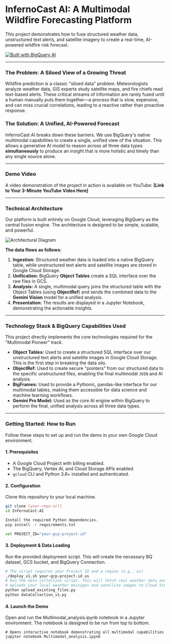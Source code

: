 # InfernoCast AI: A Multimodal Wildfire Forecasting Platform

This project demonstrates how to fuse structured weather data, unstructured text alerts, and satellite imagery to create a real-time, AI-powered wildfire risk forecast.

[![Built with BigQuery AI](https://img.shields.io/badge/Built%20with-BigQuery%20AI-2196F3?logo=googlebigquery)](https://cloud.google.com/bigquery/docs/introduction-bq-ai)

---

### The Problem: A Siloed View of a Growing Threat

Wildfire prediction is a classic "siloed data" problem. Meteorologists analyze weather data, GIS experts study satellite maps, and fire chiefs read text-based alerts. These critical streams of information are rarely fused until a human manually puts them together—a process that is slow, expensive, and can miss crucial correlations, leading to a reactive rather than proactive response.

### The Solution: A Unified, AI-Powered Forecast

InfernoCast AI breaks down these barriers. We use BigQuery's native multimodal capabilities to create a single, unified view of the situation. This allows a generative AI model to reason across all three data types **simultaneously** to produce an insight that is more holistic and timely than any single source alone.

---

### Demo Video

A video demonstration of the project in action is available on YouTube:
**[Link to Your 3-Minute YouTube Video Here]**

---

### Technical Architecture

Our platform is built entirely on Google Cloud, leveraging BigQuery as the central fusion engine. The architecture is designed to be simple, scalable, and powerful.

![Architectural Diagram](link_to_your_diagram_image_in_the_repo.png)

**The data flows as follows:**
1.  **Ingestion:** Structured weather data is loaded into a native BigQuery table, while unstructured text alerts and satellite images are stored in Google Cloud Storage.
2.  **Unification:** BigQuery **Object Tables** create a SQL interface over the raw files in GCS.
3.  **Analysis:** A single, multimodal query joins the structured table with the Object Tables (using **ObjectRef**) and sends the combined data to the **Gemini Vision** model for a unified analysis.
4.  **Presentation:** The results are displayed in a Jupyter Notebook, demonstrating the actionable insights.

---

### Technology Stack & BigQuery Capabilities Used

This project directly implements the core technologies required for the "Multimodal Pioneer" track.

*    **Object Tables:** Used to create a structured SQL interface over our unstructured text alerts and satellite images in Google Cloud Storage. This is the first step in breaking the data silo.
*    **ObjectRef:** Used to create secure "pointers" from our structured data to the specific unstructured files, enabling the final multimodal `JOIN` and AI analysis.
*    **BigFrames:** Used to provide a Pythonic, pandas-like interface for our multimodal tables, making them accessible for data science and machine learning workflows.
*    **Gemini Pro Model:** Used as the core AI engine within BigQuery to perform the final, unified analysis across all three data types.

---

### Getting Started: How to Run

Follow these steps to set up and run the demo in your own Google Cloud environment.

#### 1. Prerequisites
*   A Google Cloud Project with billing enabled.
*   The BigQuery, Vertex AI, and Cloud Storage APIs enabled.
*   `gcloud` CLI and Python 3.8+ installed and authenticated.

#### 2. Configuration
Clone this repository to your local machine.
```bash
git clone [your-repo-url]
cd InfernoCast-AI

Install the required Python dependencies.
pip install -r requirements.txt

set PROJECT_ID="your-gcp-project-id"
```
#### 3. Deployment & Data Loading
Run the provided deployment script. This will create the necessary BQ dataset, GCS bucket, and BigQuery Connection.
```bash
# The script requires your Project ID and a region (e.g., us)
./deploy_v1.sh your-gcp-project-id us
# Run the data collection script. This will fetch real weather data and upload all necessary files and tables to your GCP environment.
# Uploads your local weather messages and satellite images to Cloud Storage (provided as part of repo)
python upload_existing_files.py
python dataCollection_v1.py
```

#### 4. Launch the Demo
Open and run the Multimodal_analysis.ipynb notebook in a Jupyter environment. The notebook is designed to be run from top to bottom.
```
# Opens interactive notebook demonstrating all multimodal capabilities
jupyter notebook Multimodal_analysis.ipynb
```
